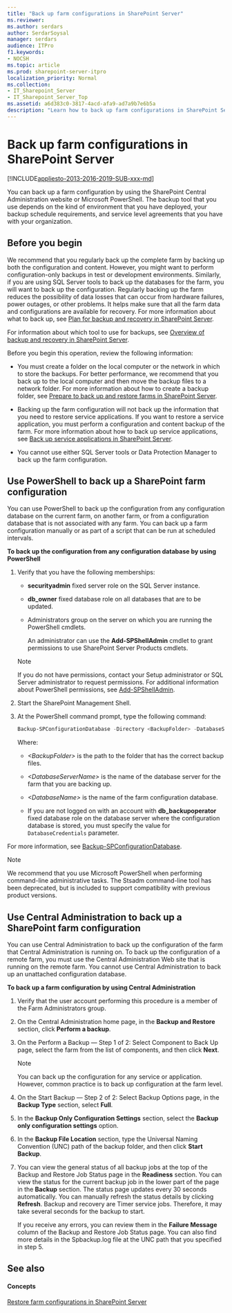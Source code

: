 ```yaml
---
title: "Back up farm configurations in SharePoint Server"
ms.reviewer: 
ms.author: serdars
author: SerdarSoysal
manager: serdars
audience: ITPro
f1.keywords:
- NOCSH
ms.topic: article
ms.prod: sharepoint-server-itpro
localization_priority: Normal
ms.collection:
- IT_Sharepoint_Server
- IT_Sharepoint_Server_Top
ms.assetid: a6d383c0-3817-4acd-afa9-ad7a9b7e6b5a
description: "Learn how to back up farm configurations in SharePoint Server."
---
```


# Back up farm configurations in SharePoint Server

[!INCLUDE[appliesto-2013-2016-2019-SUB-xxx-md](../includes/appliesto-2013-2016-2019-SUB-xxx-md.md)] 
  
You can back up a farm configuration by using the SharePoint Central Administration website or Microsoft PowerShell. The backup tool that you use depends on the kind of environment that you have deployed, your backup schedule requirements, and service level agreements that you have with your organization.
  
## Before you begin
<a name="begin"> </a>

We recommend that you regularly back up the complete farm by backing up both the configuration and content. However, you might want to perform configuration-only backups in test or development environments. Similarly, if you are using SQL Server tools to back up the databases for the farm, you will want to back up the configuration. Regularly backing up the farm reduces the possibility of data losses that can occur from hardware failures, power outages, or other problems. It helps make sure that all the farm data and configurations are available for recovery. For more information about what to back up, see [Plan for backup and recovery in SharePoint Server](backup-and-recovery-planning.md).
  
For information about which tool to use for backups, see [Overview of backup and recovery in SharePoint Server](backup-and-recovery-overview.md).
  
Before you begin this operation, review the following information:
  
- You must create a folder on the local computer or the network in which to store the backups. For better performance, we recommend that you back up to the local computer and then move the backup files to a network folder. For more information about how to create a backup folder, see [Prepare to back up and restore farms in SharePoint Server](prepare-to-back-up-and-restore.md).
    
- Backing up the farm configuration will not back up the information that you need to restore service applications. If you want to restore a service application, you must perform a configuration and content backup of the farm. For more information about how to back up service applications, see [Back up service applications in SharePoint Server](back-up-a-service-application.md).
    
- You cannot use either SQL Server tools or Data Protection Manager to back up the farm configuration.
    
## Use PowerShell to back up a SharePoint farm configuration
<a name="begin"> </a>

You can use PowerShell to back up the configuration from any configuration database on the current farm, on another farm, or from a configuration database that is not associated with any farm. You can back up a farm configuration manually or as part of a script that can be run at scheduled intervals.
  
 **To back up the configuration from any configuration database by using PowerShell**
  
1. Verify that you have the following memberships:
    
   - **securityadmin** fixed server role on the SQL Server instance. 
    
   - **db_owner** fixed database role on all databases that are to be updated. 
    
   - Administrators group on the server on which you are running the PowerShell cmdlets.
    
     An administrator can use the **Add-SPShellAdmin** cmdlet to grant permissions to use SharePoint Server Products cmdlets. 
    
    > [!NOTE]
    > If you do not have permissions, contact your Setup administrator or SQL Server administrator to request permissions. For additional information about PowerShell permissions, see [Add-SPShellAdmin](/powershell/module/sharepoint-server/Add-SPShellAdmin?view=sharepoint-ps). 
  
2. Start the SharePoint Management Shell.
    
3. At the PowerShell command prompt, type the following command:
    
   ```powershell
   Backup-SPConfigurationDatabase -Directory <BackupFolder> -DatabaseServer <DatabaseServerName> -DatabaseName <DatabaseName> -DatabaseCredentials <WindowsPowerShellCredentialObject> [-Verbose]
   ```

    Where:
    
   -  _\<BackupFolder\>_ is the path to the folder that has the correct backup files. 
    
   -  _\<DatabaseServerName\>_ is the name of the database server for the farm that you are backing up. 
    
   -  _\<DatabaseName\>_ is the name of the farm configuration database. 
    
   - If you are not logged on with an account with **db_backupoperator** fixed database role on the database server where the configuration database is stored, you must specify the value for  `DatabaseCredentials` parameter. 
    
For more information, see [Backup-SPConfigurationDatabase](/powershell/module/sharepoint-server/Backup-SPConfigurationDatabase?view=sharepoint-ps).
  
> [!NOTE]
> We recommend that you use Microsoft PowerShell when performing command-line administrative tasks. The Stsadm command-line tool has been deprecated, but is included to support compatibility with previous product versions. 
  
## Use Central Administration to back up a SharePoint farm configuration
<a name="proc2"> </a>

You can use Central Administration to back up the configuration of the farm that Central Administration is running on. To back up the configuration of a remote farm, you must use the Central Administration Web site that is running on the remote farm. You cannot use Central Administration to back up an unattached configuration database.
  
 **To back up a farm configuration by using Central Administration**
  
1. Verify that the user account performing this procedure is a member of the Farm Administrators group.
    
2. On the Central Administration home page, in the **Backup and Restore** section, click **Perform a backup**.
    
3. On the Perform a Backup — Step 1 of 2: Select Component to Back Up page, select the farm from the list of components, and then click **Next**.
    
    > [!NOTE]
    > You can back up the configuration for any service or application. However, common practice is to back up configuration at the farm level. 
  
4. On the Start Backup — Step 2 of 2: Select Backup Options page, in the **Backup Type** section, select **Full**.
    
5. In the **Backup Only Configuration Settings** section, select the **Backup only configuration settings** option. 
    
6. In the **Backup File Location** section, type the Universal Naming Convention (UNC) path of the backup folder, and then click **Start Backup**.
    
7. You can view the general status of all backup jobs at the top of the Backup and Restore Job Status page in the **Readiness** section. You can view the status for the current backup job in the lower part of the page in the **Backup** section. The status page updates every 30 seconds automatically. You can manually refresh the status details by clicking **Refresh**. Backup and recovery are Timer service jobs. Therefore, it may take several seconds for the backup to start.
    
    If you receive any errors, you can review them in the **Failure Message** column of the Backup and Restore Job Status page. You can also find more details in the Spbackup.log file at the UNC path that you specified in step 5. 
    
## See also
<a name="proc2"> </a>

#### Concepts

[Restore farm configurations in SharePoint Server](restore-a-farm-configuration.md)


